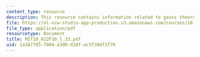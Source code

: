 ```yaml
---
content_type: resource
description: This resource contains information related to gauss theorem.
file: https://ol-ocw-studio-app-production.s3.amazonaws.com/courses/18-022-calculus-of-several-variables-fall-2010/1a1877857804a3d0d10fac5f38df2f76_MIT18_022F10_l_33.pdf
file_type: application/pdf
resourcetype: Document
title: MIT18_022F10_l_33.pdf
uid: 1a187785-7804-a3d0-d10f-ac5f38df2f76
---
```

